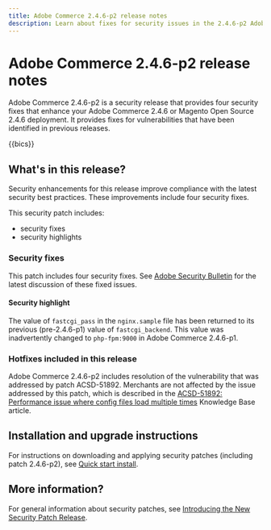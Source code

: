 ```yaml
---
title: Adobe Commerce 2.4.6-p2 release notes
description: Learn about fixes for security issues in the 2.4.6-p2 Adobe Commerce release.
---
```


# Adobe Commerce 2.4.6-p2 release notes

Adobe Commerce 2.4.6-p2 is a security release that provides four security fixes that enhance your Adobe Commerce 2.4.6 or Magento Open Source 2.4.6 deployment. It provides fixes for vulnerabilities that have been identified in previous releases.

{{bics}}

## What's in this release?

Security enhancements for this release improve compliance with the latest security best practices. These improvements include four security fixes.

This security patch includes:

* security fixes
* security highlights

### Security fixes

This patch includes four security fixes. See [Adobe Security Bulletin](https://helpx.adobe.com/security/products/magento/apsb23-35.html) for the latest discussion of these fixed issues.

#### Security highlight

The value of `fastcgi_pass` in the `nginx.sample` file has been returned to its previous (pre-2.4.6-p1) value of `fastcgi_backend`. This value was inadvertently changed to `php-fpm:9000` in Adobe Commerce 2.4.6-p1.

### Hotfixes included in this release

Adobe Commerce 2.4.6-p2 includes resolution of the vulnerability that was addressed by patch ACSD-51892. Merchants are not affected by the issue addressed by this patch, which is described in the [ACSD-51892: Performance issue where config files load multiple times](https://experienceleague.adobe.com/docs/commerce-knowledge-base/kb/support-tools/patches/v1-1-33/acsd-51892-performance-issue-where-config-files-load-multiple-times.html) Knowledge Base article.


## Installation and upgrade instructions

For instructions on downloading and applying security patches (including patch 2.4.6-p2), see [Quick start install](../../../installation/composer.md).

## More information?

For general information about security patches, see [Introducing the New Security Patch Release](https://community.magento.com/t5/Magento-DevBlog/Introducing-the-New-Security-Patch-Release/ba-p/141287).

